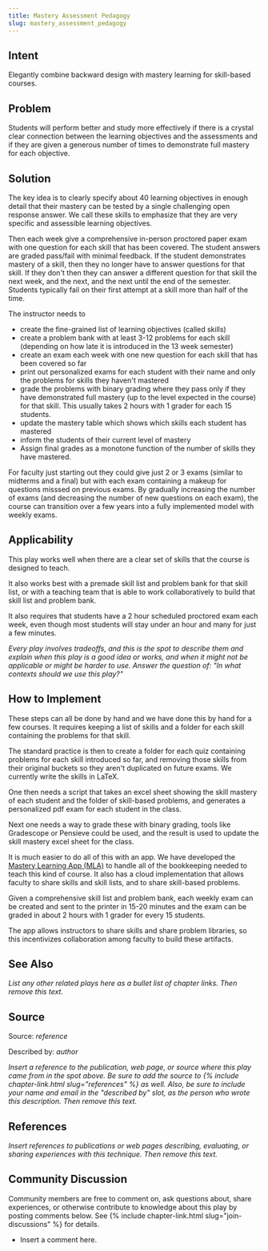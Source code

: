 ```yaml
---
title: Mastery Assessment Pedagogy
slug: mastery_assessment_pedagogy
---
```

## Intent
Elegantly combine backward design with mastery learning for skill-based courses.



## Problem
Students will perform better and study more effectively if there is a crystal clear connection between the learning objectives and the assessments and if they are given a generous number of times to demonstrate full mastery for each objective.



## Solution
The key idea is to clearly specify about 40 learning objectives in enough detail that their mastery can be tested by a single challenging open response answer. We call these skills to emphasize that they are very specific and assessible learning objectives. 

Then each week give a comprehensive in-person proctored paper exam with one question for each skill that has been covered. The student answers are graded pass/fail with minimal feedback. If the student demonstrates mastery of a skill, then they no longer have to answer questions for that skill. If they don't then they can answer a different question for that skill the next week, and the next, and the next until the end of the semester. Students typically fail on their first attempt at a skill more than half of the time.

The instructor needs to 
* create the fine-grained list of learning objectives (called skills)
* create a problem bank with at least 3-12 problems for each skill (depending on how late it is introduced in the 13 week semester)
* create an exam each week with one new question for each skill that has been covered so far
* print out personalized exams for each student with their name and only the problems for skills they haven't mastered
* grade the problems with binary grading where they pass only if they have demonstrated full mastery (up to the level expected in the course) for that skill. This usually takes 2 hours with 1 grader for each 15 students.
* update the mastery table which shows which skills each student has mastered
* inform the students of their current level of mastery
* Assign final grades as a monotone function of the number of skills they have mastered.

For faculty just starting out they could give just 2 or 3 exams (similar to midterms and a final)
but with each exam containing a makeup for questions misssed on previous exams. By gradually increasing
the number of exams (and decreasing the number of new questions on each exam), the course can transition
over a few years into a fully implemented model with weekly exams.


## Applicability
This play works well when there are a clear set of skills that the course is designed to teach.

It also works best with a premade skill list and problem bank for that skill list, or with a teaching team
that is able to work collaboratively to build that skill list and problem bank.

It also requires that students have a 2 hour scheduled proctored exam each week, even though most students will stay under an hour and many for just a few minutes.

_Every play involves tradeoffs, and this is the spot to describe them and
explain when this play is a good idea or works, and when it might not
be applicable or might be harder to use. Answer the question of: "In what
contexts should we use this play?"_


## How to Implement

These steps can all be done by hand and we have done this by hand for a few courses. It requires keeping a list of skills and a folder for each skill containing the problems for that skill. 

The standard practice is then to create a folder for each quiz containing problems for each skill introduced so far, and removing those skills from their original buckets so they aren't duplicated on future exams. We currently write the skills in LaTeX.

One then needs a script that takes an excel sheet showing the skill mastery of each student and the folder of skill-based problems, and generates a personalized pdf exam for each student in the class. 

Next one needs a way to grade these with binary grading, tools like Gradescope or Pensieve could be used, and the result is used to update the skill mastery excel sheet for the class. 

It is much easier to do all of this with an app. We have developed the [Mastery Learning App (MLA)](https://github.com/tjhickey724/MasteryLearningApp) to handle all of the bookkeeping needed to teach this kind of course. It also has a cloud implementation that allows faculty to share skills and skill lists, and to share skill-based problems. 

Given a comprehensive skill list and problem bank, each weekly exam can be created and sent to the printer in 15-20 minutes and the exam can be graded in about 2 hours with 1 grader for every 15 students.

The app allows instructors to share skills and share problem libraries, so this incentivizes collaboration among
faculty to build these artifacts.


## See Also

_List any other related plays here as a bullet list of chapter links.
Then remove this text._


## Source

Source: _reference_

Described by: _author_

_Insert a reference to the publication, web page, or source where this play
came from in the spot above. Be sure to add the source
to {% include chapter-link.html slug="references" %} as well.
Also, be sure to include your name and email in the "described by" slot,
as the person who wrote this description.
Then remove this text._


## References

_Insert references to publications or web pages describing, evaluating, or
sharing experiences with this technique. Then remove this text._


## Community Discussion

Community members are free to comment on, ask questions about, share
experiences, or otherwise contribute to knowledge about this play by
posting comments below.
See {% include chapter-link.html slug="join-discussions" %} for details.

* Insert a comment here.
